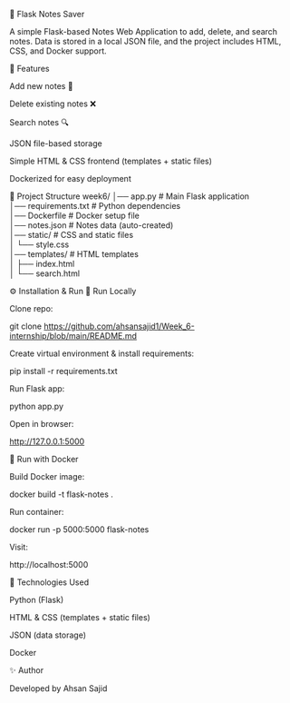 📒 Flask Notes Saver

A simple Flask-based Notes Web Application to add, delete, and search notes.
Data is stored in a local JSON file, and the project includes HTML, CSS, and Docker support.

🚀 Features

Add new notes 📝

Delete existing notes ❌

Search notes 🔍

JSON file-based storage

Simple HTML & CSS frontend (templates + static files)

Dockerized for easy deployment

📂 Project Structure
week6/
│── app.py               # Main Flask application  
│── requirements.txt     # Python dependencies  
│── Dockerfile           # Docker setup file  
│── notes.json           # Notes data (auto-created)  
│── static/              # CSS and static files  
│   └── style.css  
│── templates/           # HTML templates  
│   ├── index.html  
│   └── search.html  

⚙️ Installation & Run
🔧 Run Locally

Clone repo:

git clone https://github.com/ahsansajid1/Week_6-internship/blob/main/README.md


Create virtual environment & install requirements:

pip install -r requirements.txt


Run Flask app:

python app.py


Open in browser:

http://127.0.0.1:5000

🐳 Run with Docker

Build Docker image:

docker build -t flask-notes .


Run container:

docker run -p 5000:5000 flask-notes


Visit:

http://localhost:5000

📌 Technologies Used

Python (Flask)

HTML & CSS (templates + static files)

JSON (data storage)

Docker

✨ Author

Developed by Ahsan Sajid
